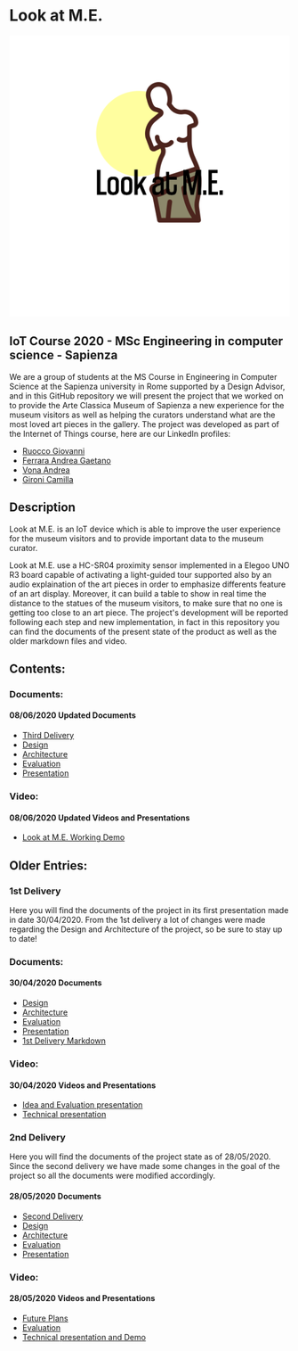 
# Look at M.E.

![Project Logo](https://github.com/giovanniruocco/smartmuseum/blob/master/images/logo.png)
## IoT Course 2020 - MSc Engineering in computer science - Sapienza

We are a group of students at the MS Course in Engineering in Computer Science at the Sapienza university in Rome supported by a Design Advisor, and in this GitHub repository we will present the project that we worked on to provide the Arte Classica Museum of Sapienza a new experience for the museum visitors as well as helping the curators understand what are the most loved art pieces in the gallery.
The project was developed as part of the Internet of Things course, here are our LinkedIn profiles:

- [Ruocco Giovanni](https://www.linkedin.com/in/giovanniruocco07)
- [Ferrara Andrea Gaetano](https://www.linkedin.com/in/andrea-gaetano-ferrara-98a5371a3)
- [Vona Andrea](https://www.linkedin.com/in/andrea-vona-96b832165)
- [Gironi Camilla](https://www.linkedin.com/in/camilla-gironi)

## Description

Look at M.E. is an IoT device which is able to improve the user experience for the museum visitors and to provide important data to the museum curator.

Look at M.E. use a HC-SR04 proximity sensor implemented in a Elegoo UNO R3 board capable of activating a light-guided tour supported also by an audio explaination of the art pieces in order to emphasize differents feature of an art display.
Moreover, it can build a table to show in real time the distance to the statues of the museum visitors, to make sure that no one is getting too close to an art piece.
The project's development will be reported following each step and new implementation, in fact in this repository you can find the documents of the present state of the product as well as the older markdown files and video.

## Contents:

### Documents:

#### 08/06/2020 Updated Documents

- [Third Delivery](https://github.com/giovanniruocco/smartmuseum/blob/master/3rd%20Delivery.md)
- [Design](https://github.com/giovanniruocco/smartmuseum/blob/master/Design_0806.md)
- [Architecture](https://github.com/giovanniruocco/smartmuseum/blob/master/Architecture_0806.md)
- [Evaluation](https://github.com/giovanniruocco/smartmuseum/blob/master/Evaluation_0806.md)
- [Presentation](https://github.com/giovanniruocco/smartmuseum/blob/master/Presentation_0806.pdf)

### Video:

#### 08/06/2020 Updated Videos and Presentations

- [Look at M.E. Working Demo](https://www.youtube.com/watch?v=SqvsZhYC5cQ&feature=emb_title)


## Older Entries:

### 1st Delivery

Here you will find the documents of the project in its first presentation made in date 30/04/2020.
From the 1st delivery a lot of changes were made regarding the Design and Architecture of the project, so be sure to stay up to date!

### Documents:

#### 30/04/2020 Documents

- [Design](https://github.com/giovanniruocco/smartmuseum/blob/master/Old%20Versions/1st%20Delivery/Design.md)
- [Architecture](https://github.com/giovanniruocco/smartmuseum/blob/master/Old%20Versions/1st%20Delivery/Architecture.md)
- [Evaluation](https://github.com/giovanniruocco/smartmuseum/blob/master/Old%20Versions/1st%20Delivery/Evaluation.md)
- [Presentation](https://github.com/giovanniruocco/smartmuseum/blob/master/Old%20Versions/1st%20Delivery/Presentation.pdf)
- [1st Delivery Markdown](https://github.com/giovanniruocco/smartmuseum/blob/master/Old%20Versions/1st%20Delivery/1st%20Delivery.md)

### Video:

#### 30/04/2020 Videos and Presentations

- [Idea and Evaluation presentation](https://www.youtube.com/watch?v=_c1rHA_vbpU)
- [Technical presentation](https://www.youtube.com/watch?v=XWXVBEEmsI0&feature=youtu.be)

### 2nd Delivery

Here you will find the documents of the project state as of 28/05/2020.
Since the second delivery we have made some changes in the goal of the project so all the documents were modified accordingly.

#### 28/05/2020 Documents

- [Second Delivery](https://github.com/giovanniruocco/smartmuseum/blob/master/Old%20Versions/2nd%20Delivery/2nd%20Delivery.md)
- [Design](https://github.com/giovanniruocco/smartmuseum/blob/master/Old%20Versions/2nd%20Delivery/Design_2805.md)
- [Architecture](https://github.com/giovanniruocco/smartmuseum/blob/master/Old%20Versions/2nd%20Delivery/Architecture_2805.md)
- [Evaluation](https://github.com/giovanniruocco/smartmuseum/blob/master/Old%20Versions/2nd%20Delivery/Evaluation_2805.md)
- [Presentation](https://github.com/giovanniruocco/smartmuseum/blob/master/Presentation_2805.pptx)

### Video:

#### 28/05/2020 Videos and Presentations

- [Future Plans](https://youtu.be/mgdUje6jdrk)
- [Evaluation](https://youtu.be/G556htPPm2g)
- [Technical presentation and Demo](https://www.youtube.com/watch?v=qv295bPE5Qw)

